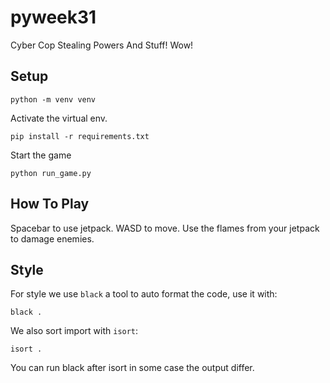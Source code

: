 # pyweek31
Cyber Cop Stealing Powers And Stuff! Wow!

## Setup

```
python -m venv venv
```

Activate the virtual env.

```
pip install -r requirements.txt
```

Start the game
```
python run_game.py
```

## How To Play

Spacebar to use jetpack.  WASD to move. Use the flames from your jetpack to damage enemies.

## Style

For style we use `black` a tool to auto format the code, use it with:
```
black .
```

We also sort import with `isort`:
```
isort .
```

You can run black after isort in some case the output differ.
